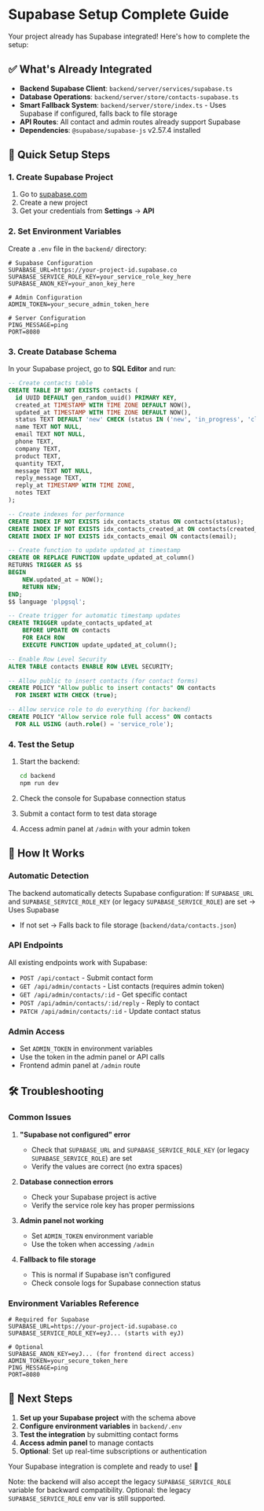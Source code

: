 # Supabase Setup Complete Guide

Your project already has Supabase integrated! Here's how to complete the setup:

## ✅ What's Already Integrated

- **Backend Supabase Client**: `backend/server/services/supabase.ts`
- **Database Operations**: `backend/server/store/contacts-supabase.ts`
- **Smart Fallback System**: `backend/server/store/index.ts` - Uses Supabase if configured, falls back to file storage
- **API Routes**: All contact and admin routes already support Supabase
- **Dependencies**: `@supabase/supabase-js` v2.57.4 installed

## 🚀 Quick Setup Steps

### 1. Create Supabase Project

1. Go to [supabase.com](https://supabase.com)
2. Create a new project
3. Get your credentials from **Settings** → **API**

### 2. Set Environment Variables

Create a `.env` file in the `backend/` directory:

```env
# Supabase Configuration
SUPABASE_URL=https://your-project-id.supabase.co
SUPABASE_SERVICE_ROLE_KEY=your_service_role_key_here
SUPABASE_ANON_KEY=your_anon_key_here

# Admin Configuration
ADMIN_TOKEN=your_secure_admin_token_here

# Server Configuration
PING_MESSAGE=ping
PORT=8080
```

### 3. Create Database Schema

In your Supabase project, go to **SQL Editor** and run:

```sql
-- Create contacts table
CREATE TABLE IF NOT EXISTS contacts (
  id UUID DEFAULT gen_random_uuid() PRIMARY KEY,
  created_at TIMESTAMP WITH TIME ZONE DEFAULT NOW(),
  updated_at TIMESTAMP WITH TIME ZONE DEFAULT NOW(),
  status TEXT DEFAULT 'new' CHECK (status IN ('new', 'in_progress', 'closed', 'replied')),
  name TEXT NOT NULL,
  email TEXT NOT NULL,
  phone TEXT,
  company TEXT,
  product TEXT,
  quantity TEXT,
  message TEXT NOT NULL,
  reply_message TEXT,
  reply_at TIMESTAMP WITH TIME ZONE,
  notes TEXT
);

-- Create indexes for performance
CREATE INDEX IF NOT EXISTS idx_contacts_status ON contacts(status);
CREATE INDEX IF NOT EXISTS idx_contacts_created_at ON contacts(created_at);
CREATE INDEX IF NOT EXISTS idx_contacts_email ON contacts(email);

-- Create function to update updated_at timestamp
CREATE OR REPLACE FUNCTION update_updated_at_column()
RETURNS TRIGGER AS $$
BEGIN
    NEW.updated_at = NOW();
    RETURN NEW;
END;
$$ language 'plpgsql';

-- Create trigger for automatic timestamp updates
CREATE TRIGGER update_contacts_updated_at 
    BEFORE UPDATE ON contacts 
    FOR EACH ROW 
    EXECUTE FUNCTION update_updated_at_column();

-- Enable Row Level Security
ALTER TABLE contacts ENABLE ROW LEVEL SECURITY;

-- Allow public to insert contacts (for contact forms)
CREATE POLICY "Allow public to insert contacts" ON contacts
  FOR INSERT WITH CHECK (true);

-- Allow service role to do everything (for backend)
CREATE POLICY "Allow service role full access" ON contacts
  FOR ALL USING (auth.role() = 'service_role');
```

### 4. Test the Setup

1. Start the backend:
   ```bash
   cd backend
   npm run dev
   ```

2. Check the console for Supabase connection status
3. Submit a contact form to test data storage
4. Access admin panel at `/admin` with your admin token

## 🔧 How It Works

### Automatic Detection
The backend automatically detects Supabase configuration:
If `SUPABASE_URL` and `SUPABASE_SERVICE_ROLE_KEY` (or legacy `SUPABASE_SERVICE_ROLE`) are set → Uses Supabase
- If not set → Falls back to file storage (`backend/data/contacts.json`)

### API Endpoints
All existing endpoints work with Supabase:
- `POST /api/contact` - Submit contact form
- `GET /api/admin/contacts` - List contacts (requires admin token)
- `GET /api/admin/contacts/:id` - Get specific contact
- `POST /api/admin/contacts/:id/reply` - Reply to contact
- `PATCH /api/admin/contacts/:id` - Update contact status

### Admin Access
- Set `ADMIN_TOKEN` in environment variables
- Use the token in the admin panel or API calls
- Frontend admin panel at `/admin` route

## 🛠️ Troubleshooting

### Common Issues

1. **"Supabase not configured" error**
   - Check that `SUPABASE_URL` and `SUPABASE_SERVICE_ROLE_KEY` (or legacy `SUPABASE_SERVICE_ROLE`) are set
   - Verify the values are correct (no extra spaces)

2. **Database connection errors**
   - Check your Supabase project is active
   - Verify the service role key has proper permissions

3. **Admin panel not working**
   - Set `ADMIN_TOKEN` environment variable
   - Use the token when accessing `/admin`

4. **Fallback to file storage**
   - This is normal if Supabase isn't configured
   - Check console logs for Supabase connection status

### Environment Variables Reference

```env
# Required for Supabase
SUPABASE_URL=https://your-project-id.supabase.co
SUPABASE_SERVICE_ROLE_KEY=eyJ... (starts with eyJ)

# Optional
SUPABASE_ANON_KEY=eyJ... (for frontend direct access)
ADMIN_TOKEN=your_secure_token_here
PING_MESSAGE=ping
PORT=8080
```

## 🎯 Next Steps

1. **Set up your Supabase project** with the schema above
2. **Configure environment variables** in `backend/.env`
3. **Test the integration** by submitting contact forms
4. **Access admin panel** to manage contacts
5. **Optional**: Set up real-time subscriptions or authentication

Your Supabase integration is complete and ready to use! 🚀

Note: the backend will also accept the legacy `SUPABASE_SERVICE_ROLE` variable for backward compatibility.
Optional: the legacy `SUPABASE_SERVICE_ROLE` env var is still supported.
